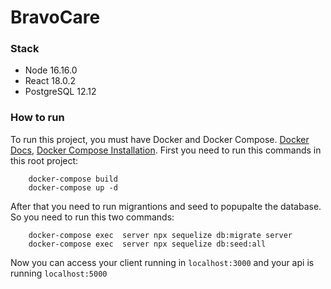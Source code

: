 # BravoCare

### Stack

* Node 16.16.0
* React 18.0.2
* PostgreSQL 12.12

### How to run
To run this project, you must have Docker and Docker Compose.
[Docker Docs](https://docs.docker.com/get-started),
[Docker Compose Installation](https://docs.docker.com/compose/install).
First you need to run this commands in this root project:

```console 
    docker-compose build
    docker-compose up -d
```
After that you need to run migrantions and seed to popupalte the database.
So you need to run this two commands:

```console 
    docker-compose exec  server npx sequelize db:migrate server
    docker-compose exec  server npx sequelize db:seed:all
```
Now you can access your client running in `localhost:3000` and your api is running `localhost:5000`

